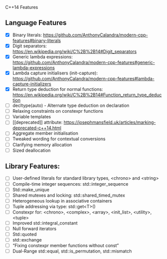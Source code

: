 C++14 Features

## Language Features
- [x] Binary literals: https://github.com/AnthonyCalandra/modern-cpp-features#binary-literals
- [x] Digit separators: https://en.wikipedia.org/wiki/C%2B%2B14#Digit_separators
- [x] Generic lambda expressions: https://github.com/AnthonyCalandra/modern-cpp-features#generic-lambda-expressions
- [x] Lambda capture initialisers (init-capture): https://github.com/AnthonyCalandra/modern-cpp-features#lambda-capture-initializers
- [x] Return type deduction for normal functions: https://en.wikipedia.org/wiki/C%2B%2B14#Function_return_type_deduction
- [ ] decltype(auto) - Alternate type deduction on declaration
- [ ] Relaxing constraints on constexpr functions
- [ ] Variable templates
- [ ] [[deprecated]] attribute: https://josephmansfield.uk/articles/marking-deprecated-c++14.html
- [ ] Aggregate member initialisation
- [ ] Tweaked wording for contextual conversions
- [ ] Clarifying memory allocation
- [ ] Sized deallocation

## Library Features:
- [ ] User-defined literals for standard library types, \<chrono\> and \<string\>
- [ ] Compile-time integer sequences: std::integer_sequence
- [ ] Std::make_unique
- [ ] Shared mutexes and locking: std::shared_timed_mutex
- [ ] Heterogeneous lookup in associative containers
- [ ] Tuple addressing via type: std::get\<T\>()
- [ ] Constexpr for: \<chrono\>, \<complex\>, \<array\>, \<init_list\>, \<utility\>, \<tuple\>
- [ ] Improved std::integral_constant
- [ ] Null forward iterators
- [ ] Std::quoted
- [ ] std::exchange
- [ ] “Fixing constexpr member functions without const”
- [ ] Dual-Range std::equal, std::is_permutation, std::mismatch
